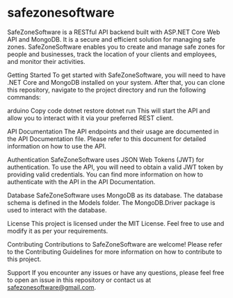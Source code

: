 # safezonesoftware
SafeZoneSoftware is a RESTful API backend built with ASP.NET Core Web API and MongoDB. It is a secure and efficient solution for managing safe zones. SafeZoneSoftware enables you to create and manage safe zones for people and businesses, track the location of your clients and employees, and monitor their activities.

Getting Started
To get started with SafeZoneSoftware, you will need to have .NET Core and MongoDB installed on your system. After that, you can clone this repository, navigate to the project directory and run the following commands:

arduino
Copy code
dotnet restore
dotnet run
This will start the API and allow you to interact with it via your preferred REST client.

API Documentation
The API endpoints and their usage are documented in the API Documentation file. Please refer to this document for detailed information on how to use the API.

Authentication
SafeZoneSoftware uses JSON Web Tokens (JWT) for authentication. To use the API, you will need to obtain a valid JWT token by providing valid credentials. You can find more information on how to authenticate with the API in the API Documentation.

Database
SafeZoneSoftware uses MongoDB as its database. The database schema is defined in the Models folder. The MongoDB.Driver package is used to interact with the database.

License
This project is licensed under the MIT License. Feel free to use and modify it as per your requirements.

Contributing
Contributions to SafeZoneSoftware are welcome! Please refer to the Contributing Guidelines for more information on how to contribute to this project.

Support
If you encounter any issues or have any questions, please feel free to open an issue in this repository or contact us at safezonesoftware@gmail.com.
